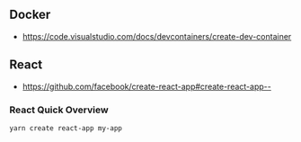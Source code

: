 ## Docker

- https://code.visualstudio.com/docs/devcontainers/create-dev-container

## React

- https://github.com/facebook/create-react-app#create-react-app--

### React Quick Overview

```sh
yarn create react-app my-app
```

<!-- ## Apache HTTP Server

```sh
yarn build
docker run -it --rm --name my-apache-app -p 8080:80 -v "${PWD}/build":/usr/local/apache2/htdocs/ httpd:2.4
``` -->
